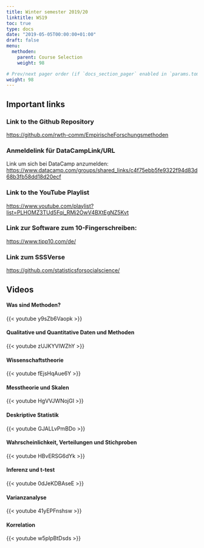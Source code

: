 ```yaml
---
title: Winter semester 2019/20
linktitle: WS19
toc: true
type: docs
date: "2019-05-05T00:00:00+01:00"
draft: false
menu:
  methoden:
    parent: Course Selection
    weight: 98

# Prev/next pager order (if `docs_section_pager` enabled in `params.toml`)
weight: 98
---
```


## Important links

### Link to the Github Repository
https://github.com/rwth-comm/EmpirischeForschungsmethoden

### Anmeldelink für DataCampLink/URL

Link um sich bei DataCamp anzumelden: 
https://www.datacamp.com/groups/shared_links/c4f75ebb5fe9322f94d83d68b3fb58dd18d20ecf

### Link to the YouTube Playlist

https://www.youtube.com/playlist?list=PLHOMZ3TUd5Fqi_RMj2OwV4BXtEgNZ5Kvt


### Link zur Software zum 10-Fingerschreiben:

https://www.tipp10.com/de/

### Link zum SSSVerse

https://github.com/statisticsforsocialscience/


## Videos 

#### Was sind Methoden?
{{< youtube y9sZb6Vaopk >}}

#### Qualitative und Quantitative Daten und Methoden
{{< youtube zUJKYVlWZhY >}}

#### Wissenschaftstheorie
{{< youtube fEjsHqAue6Y >}}

#### Messtheorie und Skalen
{{< youtube HgVVJWNojGI >}}

#### Deskriptive Statistik
{{< youtube GJALLvPmBDo >}}

#### Wahrscheinlichkeit, Verteilungen und Stichproben
 {{< youtube HBvERSG6dYk >}}
 
#### Inferenz und t-test
{{< youtube 0dJeKDBAseE >}}
 
 
#### Varianzanalyse
{{< youtube 41yEPFnshsw >}}

#### Korrelation
{{< youtube w5pIpBtDsds >}}
